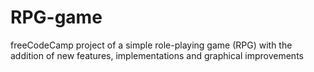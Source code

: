 # RPG-game
freeCodeCamp project of a simple role-playing game (RPG) with the addition of new features, implementations and graphical improvements
